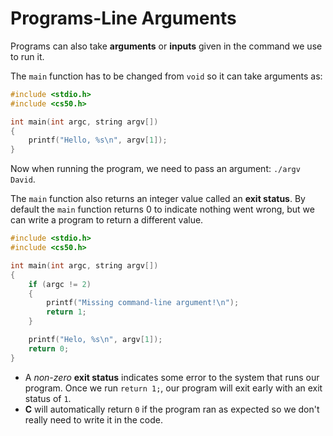 # Programs-Line Arguments

Programs can also take **arguments** or **inputs** given in the command we use to run it.

The `main` function has to be changed from `void` so it can take arguments as:

```c
#include <stdio.h>
#include <cs50.h>

int main(int argc, string argv[])
{
    printf("Hello, %s\n", argv[1]);
}
```

Now when running the program, we need to pass an argument: `./argv David`.

The `main` function also returns an integer value called an **exit status**. By default the `main` function returns 0 to indicate nothing went wrong, but we can write a program to return a different value.

```c
#include <stdio.h>
#include <cs50.h>

int main(int argc, string argv[])
{
    if (argc != 2)
    {
        printf("Missing command-line argument!\n");
        return 1;
    }

    printf("Helo, %s\n", argv[1]);
    return 0;
}
```

- A _non-zero_ **exit status** indicates some error to the system that runs our program. Once we run `return 1;`, our program will exit early with an exit status of `1`.
- **C** will automatically return `0` if the program ran as expected so we don't really need to write it in the code.
